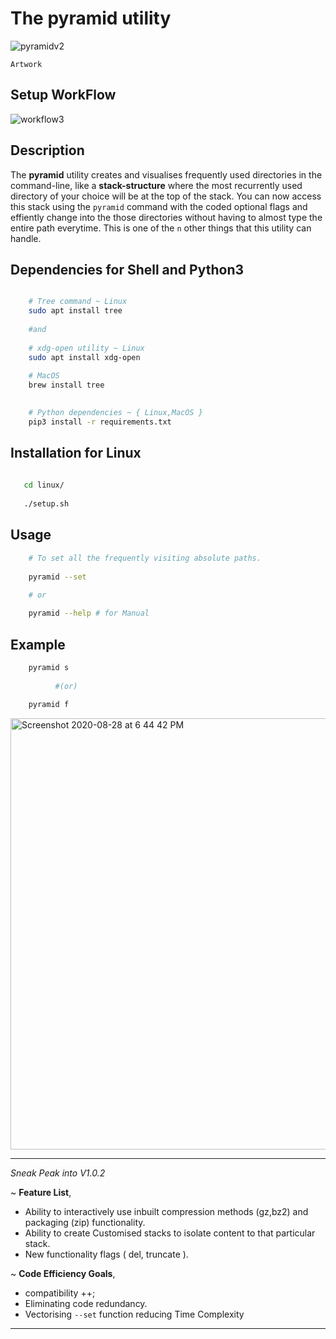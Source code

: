 # The pyramid utility

![pyramidv2](https://user-images.githubusercontent.com/45916202/111764778-984e3b80-88c9-11eb-8372-e96684604727.jpg)


```Artwork```


## Setup WorkFlow


![workflow3](https://user-images.githubusercontent.com/45916202/91566468-5b3c4f00-e961-11ea-95de-97a188ce47f2.jpg)




## Description

The **pyramid** utility creates  and visualises 
frequently used directories in the command-line, like a **stack-structure** where the most recurrently used directory of your choice will be at the top of the stack. You can now access this stack using the ```pyramid``` command with the coded optional flags and effiently change into the 
those directories without having to almost type the entire path everytime. 
This is one of the `n` other things that this utility can handle.


## Dependencies for Shell and Python3

```bash

    # Tree command ~ Linux
    sudo apt install tree 
    
    #and 
    
    # xdg-open utility ~ Linux
    sudo apt install xdg-open
   
    # MacOS
    brew install tree

    
    # Python dependencies ~ { Linux,MacOS }
    pip3 install -r requirements.txt


```
    
## Installation for Linux
```bash
   
   cd linux/
   
   ./setup.sh

```
    


## Usage

```bash
    # To set all the frequently visiting absolute paths.
    
    pyramid --set 
    
    # or 

    pyramid --help # for Manual

```

## Example

```bash
    pyramid s  
    
          #(or)
          
    pyramid f
```
<img width="690" alt="Screenshot 2020-08-28 at 6 44 42 PM" src="https://user-images.githubusercontent.com/45916202/91566648-9b033680-e961-11ea-8299-fded25ebdaf5.png">



*** 

_Sneak Peak into V1.0.2_ 

~ **Feature List**,

* Ability to interactively use inbuilt compression methods (gz,bz2) and packaging (zip) functionality.
* Ability to create Customised stacks to isolate content to that particular stack.
* New functionality flags ( del, truncate ).

~ **Code Efficiency Goals**,
* compatibility ++;
* Eliminating code redundancy.
* Vectorising ```--set``` function reducing Time Complexity


***
